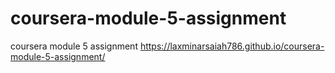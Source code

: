# coursera-module-5-assignment
coursera module 5 assignment
https://laxminarsaiah786.github.io/coursera-module-5-assignment/
